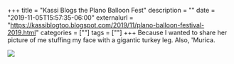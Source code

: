 +++
title = "Kassi Blogs the Plano Balloon Fest"
description = ""
date = "2019-11-05T15:57:35-06:00"
externalurl = "https://kassiblogtoo.blogspot.com/2019/11/plano-balloon-festival-2019.html"
categories = [""]
tags = [""]
+++
Because I wanted to share her picture of me stuffing my face with a gigantic turkey leg. Also, 'Murica.

![](https://1.bp.blogspot.com/-L-u_MScQaLY/XcHJ8KEWBhI/AAAAAAAADgs/ISJVh1mfm4wsYqNzO0kaLJ00HYZXccrogCEwYBhgL/s640/IMG_5220.jpg)